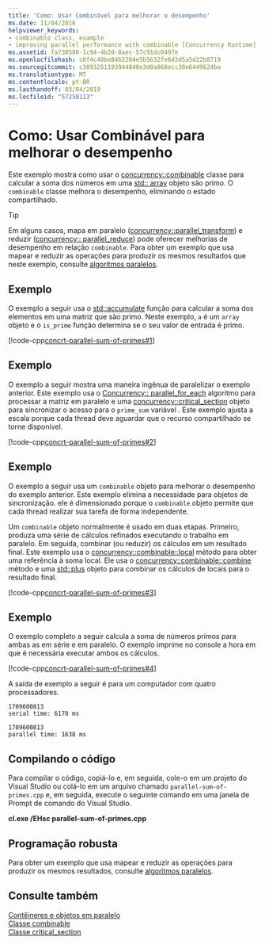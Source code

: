 ```yaml
---
title: 'Como: Usar Combinável para melhorar o desempenho'
ms.date: 11/04/2016
helpviewer_keywords:
- combinable class, example
- improving parallel performance with combinable [Concurrency Runtime]
ms.assetid: fa730580-1c94-4b2d-8aec-57c91dc0497e
ms.openlocfilehash: c8f4c40be84b2204e5b5632fe6d3d5a5d22b8719
ms.sourcegitcommit: c3093251193944840e3d0a068ecc30e6449624ba
ms.translationtype: MT
ms.contentlocale: pt-BR
ms.lasthandoff: 03/04/2019
ms.locfileid: "57258113"
---
```

# <a name="how-to-use-combinable-to-improve-performance"></a>Como: Usar Combinável para melhorar o desempenho

Este exemplo mostra como usar o [concurrency::combinable](../../parallel/concrt/reference/combinable-class.md) classe para calcular a soma dos números em uma [std:: array](../../standard-library/array-class-stl.md) objeto são primo. O `combinable` classe melhora o desempenho, eliminando o estado compartilhado.

> [!TIP]
>  Em alguns casos, mapa em paralelo ([concurrency::parallel_transform](reference/concurrency-namespace-functions.md#parallel_transform)) e reduzir ([concurrency:: parallel_reduce](reference/concurrency-namespace-functions.md#parallel_reduce)) pode oferecer melhorias de desempenho em relação `combinable`. Para obter um exemplo que usa mapear e reduzir as operações para produzir os mesmos resultados que neste exemplo, consulte [algoritmos paralelos](../../parallel/concrt/parallel-algorithms.md).

## <a name="example"></a>Exemplo

O exemplo a seguir usa o [std::accumulate](../../standard-library/numeric-functions.md#accumulate) função para calcular a soma dos elementos em uma matriz que são primo. Neste exemplo, `a` é um `array` objeto e o `is_prime` função determina se o seu valor de entrada é primo.

[!code-cpp[concrt-parallel-sum-of-primes#1](../../parallel/concrt/codesnippet/cpp/how-to-use-combinable-to-improve-performance_1.cpp)]

## <a name="example"></a>Exemplo

O exemplo a seguir mostra uma maneira ingênua de paralelizar o exemplo anterior. Este exemplo usa o [Concurrency:: parallel_for_each](reference/concurrency-namespace-functions.md#parallel_for_each) algoritmo para processar a matriz em paralelo e uma [concurrency::critical_section](../../parallel/concrt/reference/critical-section-class.md) objeto para sincronizar o acesso para o `prime_sum` variável . Este exemplo ajusta a escala porque cada thread deve aguardar que o recurso compartilhado se torne disponível.

[!code-cpp[concrt-parallel-sum-of-primes#2](../../parallel/concrt/codesnippet/cpp/how-to-use-combinable-to-improve-performance_2.cpp)]

## <a name="example"></a>Exemplo

O exemplo a seguir usa um `combinable` objeto para melhorar o desempenho do exemplo anterior. Este exemplo elimina a necessidade para objetos de sincronização. ele é dimensionado porque o `combinable` objeto permite que cada thread realizar sua tarefa de forma independente.

Um `combinable` objeto normalmente é usado em duas etapas. Primeiro, produza uma série de cálculos refinados executando o trabalho em paralelo. Em seguida, combinar (ou reduzir) os cálculos em um resultado final. Este exemplo usa o [concurrency::combinable::local](reference/combinable-class.md#local) método para obter uma referência à soma local. Ele usa o [concurrency::combinable::combine](reference/combinable-class.md#combine) método e uma [std::plus](../../standard-library/plus-struct.md) objeto para combinar os cálculos de locais para o resultado final.

[!code-cpp[concrt-parallel-sum-of-primes#3](../../parallel/concrt/codesnippet/cpp/how-to-use-combinable-to-improve-performance_3.cpp)]

## <a name="example"></a>Exemplo

O exemplo completo a seguir calcula a soma de números primos para ambas as em série e em paralelo. O exemplo imprime no console a hora em que é necessária executar ambos os cálculos.

[!code-cpp[concrt-parallel-sum-of-primes#4](../../parallel/concrt/codesnippet/cpp/how-to-use-combinable-to-improve-performance_4.cpp)]

A saída de exemplo a seguir é para um computador com quatro processadores.

```Output
1709600813
serial time: 6178 ms

1709600813
parallel time: 1638 ms
```

## <a name="compiling-the-code"></a>Compilando o código

Para compilar o código, copiá-lo e, em seguida, cole-o em um projeto do Visual Studio ou colá-lo em um arquivo chamado `parallel-sum-of-primes.cpp` e, em seguida, execute o seguinte comando em uma janela de Prompt de comando do Visual Studio.

**cl.exe /EHsc parallel-sum-of-primes.cpp**

## <a name="robust-programming"></a>Programação robusta

Para obter um exemplo que usa mapear e reduzir as operações para produzir os mesmos resultados, consulte [algoritmos paralelos](../../parallel/concrt/parallel-algorithms.md).

## <a name="see-also"></a>Consulte também

[Contêineres e objetos em paralelo](../../parallel/concrt/parallel-containers-and-objects.md)<br/>
[Classe combinable](../../parallel/concrt/reference/combinable-class.md)<br/>
[Classe critical_section](../../parallel/concrt/reference/critical-section-class.md)
